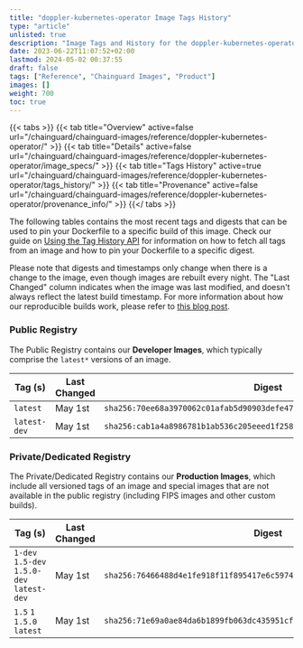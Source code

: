 ```yaml
---
title: "doppler-kubernetes-operator Image Tags History"
type: "article"
unlisted: true
description: "Image Tags and History for the doppler-kubernetes-operator Chainguard Image"
date: 2023-06-22T11:07:52+02:00
lastmod: 2024-05-02 00:37:55
draft: false
tags: ["Reference", "Chainguard Images", "Product"]
images: []
weight: 700
toc: true
---
```


{{< tabs >}}
{{< tab title="Overview" active=false url="/chainguard/chainguard-images/reference/doppler-kubernetes-operator/" >}}
{{< tab title="Details" active=false url="/chainguard/chainguard-images/reference/doppler-kubernetes-operator/image_specs/" >}}
{{< tab title="Tags History" active=true url="/chainguard/chainguard-images/reference/doppler-kubernetes-operator/tags_history/" >}}
{{< tab title="Provenance" active=false url="/chainguard/chainguard-images/reference/doppler-kubernetes-operator/provenance_info/" >}}
{{</ tabs >}}

The following tables contains the most recent tags and digests that can be used to pin your Dockerfile to a specific build of this image. Check our guide on [Using the Tag History API](/chainguard/chainguard-images/using-the-tag-history-api/) for information on how to fetch all tags from an image and how to pin your Dockerfile to a specific digest.

Please note that digests and timestamps only change when there is a change to the image, even though images are rebuilt every night. The "Last Changed" column indicates when the image was last modified, and doesn't always reflect the latest build timestamp. For more information about how our reproducible builds work, please refer to [this blog post](https://www.chainguard.dev/unchained/reproducing-chainguards-reproducible-image-builds).

### Public Registry
The Public Registry contains our **Developer Images**, which typically comprise the `latest*` versions of an image.

| Tag (s)       | Last Changed | Digest                                                                    |
|---------------|--------------|---------------------------------------------------------------------------|
|  `latest`     | May 1st      | `sha256:70ee68a3970062c01afab5d90903defe47fbb07076fbc63bdb70d9e4aed5ffbe` |
|  `latest-dev` | May 1st      | `sha256:cab1a4a8986781b1ab536c205eeed1f258c4ebbc529671002415d68802f2b14b` |


### Private/Dedicated Registry
The Private/Dedicated Registry contains our **Production Images**, which include all versioned tags of an image and special images that are not available in the public registry (including FIPS images and other custom builds).

| Tag (s)                                     | Last Changed | Digest                                                                    |
|---------------------------------------------|--------------|---------------------------------------------------------------------------|
|  `1-dev` `1.5-dev` `1.5.0-dev` `latest-dev` | May 1st      | `sha256:76466488d4e1fe918f11f895417e6c59743eca99267c93ab0a2304ec456200da` |
|  `1.5` `1` `1.5.0` `latest`                 | May 1st      | `sha256:71e69a0ae84da6b1899fb063dc435951cf8d6bd8a5d4a9837d749f25066d6c30` |

